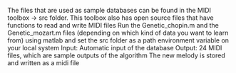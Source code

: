 The files that are used as sample databases can be found in the MIDI toolbox -> src folder. 
This toolbox also has open source files that have functions to read and write MIDI files
Run the Genetic_chopin.m and the Genetic_mozart.m files (depending on which kind of data you want to learn from) using matlab and set the src folder as a path environment variable on your local system
Input: Automatic input of the database
Output: 24 MIDI files, which are sample outputs of the algorithm
The new melody is stored and written as a midi file